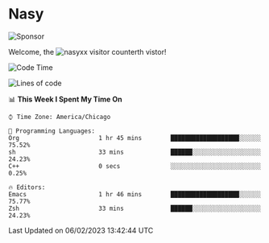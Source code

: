 # Nasy

<!--
<p align="center">
<img height="200" src="https://github-readme-stats.vercel.app/api?username=nasyxx&count_private=true&show_icons=true&theme=dracula&include_all_commits=true"/>
<img height="200" src="https://github-readme-stats.vercel.app/api/top-langs/?username=nasyxx&theme=dracula&hide=html,jupyter+notebook&count_private=true&show_icons=true"/>
</p>

  
----------------
-->

![Sponsor](https://img.shields.io/static/v1.svg?label=Sponsor&message=%E2%9D%A4&logo=GitHub&style=flat&color=pink)
 
Welcome, the ![nasyxx visitor counter](https://count.getloli.com/get/@nasyxx?theme=rule34)th vistor!
 
<!--START_SECTION:waka-->
![Code Time](http://img.shields.io/badge/Code%20Time-3%2C135%20hrs%2054%20mins-blue)

![Lines of code](https://img.shields.io/badge/From%20Hello%20World%20I%27ve%20Written-5%20Million%20lines%20of%20code-blue)

📊 **This Week I Spent My Time On** 

```text
⌚︎ Time Zone: America/Chicago

💬 Programming Languages: 
Org                      1 hr 45 mins        ███████████████████░░░░░░   75.52% 
sh                       33 mins             ██████░░░░░░░░░░░░░░░░░░░   24.23% 
C++                      0 secs              ░░░░░░░░░░░░░░░░░░░░░░░░░   0.25%

🔥 Editors: 
Emacs                    1 hr 46 mins        ███████████████████░░░░░░   75.77% 
Zsh                      33 mins             ██████░░░░░░░░░░░░░░░░░░░   24.23%

```


 Last Updated on 06/02/2023 13:42:44 UTC
<!--END_SECTION:waka-->

<!-- ![visitors](https://visitor-badge.laobi.icu/badge?page_id=nasyxx.nasyxx) -->
